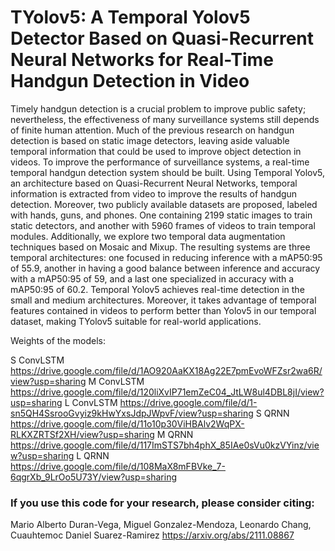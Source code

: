 # TYolov5: A Temporal Yolov5 Detector Based on Quasi-Recurrent Neural Networks for Real-Time Handgun Detection in Video

Timely handgun detection is a crucial problem to improve public safety; nevertheless, the effectiveness of many surveillance systems still depends of finite human attention. Much of the previous research on handgun detection is based on static image detectors, leaving aside valuable temporal information that could be used to improve object detection in videos. To improve the performance of surveillance systems, a real-time temporal handgun detection system should be built. Using Temporal Yolov5, an architecture based on Quasi-Recurrent Neural Networks, temporal information is extracted from video to improve the results of handgun detection. Moreover, two publicly available datasets are proposed, labeled with hands, guns, and phones. One containing 2199 static images to train static detectors, and another with 5960 frames of videos to train temporal modules. Additionally, we explore two temporal data augmentation techniques based on Mosaic and Mixup. The resulting systems are three temporal architectures: one focused in reducing inference with a mAP50:95 of 55.9, another in having a good balance between inference and accuracy with a mAP50:95 of 59, and a last one specialized in accuracy with a mAP50:95 of 60.2. Temporal Yolov5 achieves real-time detection in the small and medium architectures. Moreover, it takes advantage of temporal features contained in videos to perform better than Yolov5 in our temporal dataset, making TYolov5 suitable for real-world applications.

Weights of the models:

S ConvLSTM https://drive.google.com/file/d/1AO920AaKX18Ag22E7pmEvoWFZsr2wa6R/view?usp=sharing
M ConvLSTM https://drive.google.com/file/d/120liXvIP71emZeC04_JtLW8ul4DBL8jI/view?usp=sharing
L ConvLSTM https://drive.google.com/file/d/1-sn5QH4SsrooGvyiz9kHwYxsJdpJWpvF/view?usp=sharing
S QRNN https://drive.google.com/file/d/11o10p30ViHBAlv2WqPX-RLKXZRTSf2XH/view?usp=sharing
M QRNN https://drive.google.com/file/d/117ImSTS7bh4phX_85IAe0sVu0kzVYinz/view?usp=sharing
L QRNN https://drive.google.com/file/d/108MaX8mFBVke_7-6qgrXb_9LrOo5U73Y/view?usp=sharing

### If you use this code for your research, please consider citing:

Mario Alberto Duran-Vega, Miguel Gonzalez-Mendoza, Leonardo Chang, Cuauhtemoc Daniel Suarez-Ramirez
https://arxiv.org/abs/2111.08867
